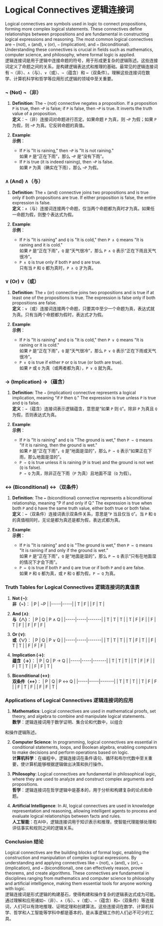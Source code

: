 # Logical Connectives 逻辑连接词

Logical connectives are symbols used in logic to connect propositions, forming more complex logical statements. These connectives define relationships between propositions and are fundamental in constructing logical expressions and reasoning. The most common logical connectives are `¬` (not), `∧` (and), `∨` (or), `→` (implication), and `↔` (biconditional). Understanding these connectives is crucial in fields such as mathematics, computer science, and philosophy, where formal logic is applied.  
逻辑连接词是用于逻辑中连接命题的符号，用于形成更复杂的逻辑陈述。这些连接词定义了命题之间的关系，是构建逻辑表达式和推理的基础。最常见的逻辑连接词有 `¬`（非）、`∧`（与）、`∨`（或）、`→`（蕴含）和 `↔`（双条件）。理解这些连接词在数学、计算机科学和哲学等应用形式逻辑的领域中至关重要。

### ¬ (Not)  ¬（非）

1. **Definition**: The `¬` (not) connective negates a proposition. If a proposition `P` is true, then `¬P` is false; if `P` is false, then `¬P` is true. It inverts the truth value of a proposition.  
   **定义**：`¬`（非）连接词对命题进行否定。如果命题 `P` 为真，则 `¬P` 为假；如果 `P` 为假，则 `¬P` 为真。它反转命题的真值。

2. **Example**:  
   **示例**：
   - If `P` is "It is raining," then `¬P` is "It is not raining."  
     如果 `P` 是“正在下雨”，那么 `¬P` 是“没有下雨”。
   - If `P` is true (it is indeed raining), then `¬P` is false.  
     如果 `P` 为真（确实在下雨），那么 `¬P` 为假。

### ∧ (And)  ∧（与）

1. **Definition**: The `∧` (and) connective joins two propositions and is true only if both propositions are true. If either proposition is false, the entire expression is false.  
   **定义**：`∧`（与）连接词连接两个命题，仅当两个命题都为真时才为真。如果任一命题为假，则整个表达式为假。

2. **Example**:  
   **示例**：
   - If `P` is "It is raining" and `Q` is "It is cold," then `P ∧ Q` means "It is raining and it is cold."  
     如果 `P` 是“正在下雨”，`Q` 是“天气很冷”，那么 `P ∧ Q` 表示“正在下雨且天气很冷”。
   - `P ∧ Q` is true only if both `P` and `Q` are true.  
     只有当 `P` 和 `Q` 都为真时，`P ∧ Q` 才为真。

### ∨ (Or)  ∨（或）

1. **Definition**: The `∨` (or) connective joins two propositions and is true if at least one of the propositions is true. The expression is false only if both propositions are false.  
   **定义**：`∨`（或）连接词连接两个命题，只要其中至少一个命题为真，表达式就为真。只有当两个命题都为假时，表达式才为假。

2. **Example**:  
   **示例**：
   - If `P` is "It is raining" and `Q` is "It is cold," then `P ∨ Q` means "It is raining or it is cold."  
     如果 `P` 是“正在下雨”，`Q` 是“天气很冷”，那么 `P ∨ Q` 表示“正在下雨或天气很冷”。
   - `P ∨ Q` is true if either `P` or `Q` is true (or both are true).  
     如果 `P` 或 `Q` 为真（或两者都为真），`P ∨ Q` 就为真。

### → (Implication)  →（蕴含）

1. **Definition**: The `→` (implication) connective represents a logical implication, meaning "if `P` then `Q`." The expression is true unless `P` is true and `Q` is false.  
   **定义**：`→`（蕴含）连接词表示逻辑蕴含，意思是“如果 `P` 则 `Q`”。除非 `P` 为真且 `Q` 为假，否则表达式为真。

2. **Example**:  
   **示例**：
   - If `P` is "It is raining" and `Q` is "The ground is wet," then `P → Q` means "If it is raining, then the ground is wet."  
     如果 `P` 是“正在下雨”，`Q` 是“地面是湿的”，那么 `P → Q` 表示“如果正在下雨，那么地面是湿的”。
   - `P → Q` is true unless it is raining (`P` is true) and the ground is not wet (`Q` is false).  
     `P → Q` 为真，除非正在下雨（`P` 为真）且地面不湿（`Q` 为假）。

### ↔ (Biconditional)  ↔（双条件）

1. **Definition**: The `↔` (biconditional) connective represents a biconditional relationship, meaning "P if and only if Q." The expression is true when both `P` and `Q` have the same truth value, either both true or both false.  
   **定义**：`↔`（双条件）连接词表示双条件关系，意思是“`P` 当且仅当 `Q`”。当 `P` 和 `Q` 的真值相同时，无论是都为真还是都为假，表达式都为真。

2. **Example**:  
   **示例**：
   - If `P` is "It is raining" and `Q` is "The ground is wet," then `P ↔ Q` means "It is raining if and only if the ground is wet."  
     如果 `P` 是“正在下雨”，`Q` 是“地面是湿的”，那么 `P ↔ Q` 表示“只有在地面湿的情况下才会下雨”。
   - `P ↔ Q` is true if both `P` and `Q` are true or if both `P` and `Q` are false.  
     如果 `P` 和 `Q` 都为真，或 `P` 和 `Q` 都为假，`P ↔ Q` 为真。

### Truth Tables for Logical Connectives 逻辑连接词的真值表

1. **Not (¬)**:  
   **非（¬）**：
   | P   | ¬P  |
   |-----|-----|
   | T   | F   |
   | F   | T   |

2. **And (∧)**:  
   **与（∧）**：
   | P   | Q   | P ∧ Q |
   |-----|-----|-------|
   | T   | T   | T     |
   | T   | F   | F     |
   | F   | T   | F     |
   | F   | F   | F     |

3. **Or (∨)**:  
   **或（∨）**：
   | P   | Q   | P ∨ Q |
   |-----|-----|-------|
   | T   | T   | T     |
   | T   | F   | T     |
   | F   | T   | T     |
   | F   | F   | F     |

4. **Implication (→)**:  
   **蕴含（→）**：
   | P   | Q   | P → Q |
   |-----|-----|-------|
   | T   | T   | T     |
   | T   | F   | F     |
   | F   | T   | T     |
   | F   | F   | T     |

5. **Biconditional (↔)**:  
   **双条件（↔）**：
   | P   | Q   | P ↔ Q |
   |-----|-----|-------|
   | T   | T   | T     |
   | T   | F   | F     |
   | F   | T   | F     |
   | F   | F   | T     |

### Applications of Logical Connectives 逻辑连接词的应用

1. **Mathematics**: Logical connectives are used in mathematical proofs, set theory, and algebra to combine and manipulate logical statements.  
   **数学**：逻辑连接词用于数学证明、集合论和代数中，以组合

和操作逻辑陈述。

2. **Computer Science**: In programming, logical connectives are essential in conditional statements, loops, and Boolean algebra, enabling computers to make decisions and perform operations based on logic.  
   **计算机科学**：在编程中，逻辑连接词在条件语句、循环和布尔代数中至关重要，使计算机能够根据逻辑做出决策和执行操作。

3. **Philosophy**: Logical connectives are fundamental in philosophical logic, where they are used to analyze and construct complex arguments and propositions.  
   **哲学**：逻辑连接词在哲学逻辑中是基本的，用于分析和构建复杂的论点和命题。

4. **Artificial Intelligence**: In AI, logical connectives are used in knowledge representation and reasoning, allowing intelligent agents to process and evaluate logical relationships between facts and rules.  
   **人工智能**：在AI中，逻辑连接词用于知识表示和推理，使智能代理能够处理和评估事实和规则之间的逻辑关系。

### Conclusion 结论

Logical connectives are the building blocks of formal logic, enabling the construction and manipulation of complex logical expressions. By understanding and applying connectives like `¬` (not), `∧` (and), `∨` (or), `→` (implication), and `↔` (biconditional), one can effectively reason, prove theorems, and create algorithms. These connectives are fundamental in disciplines ranging from mathematics and computer science to philosophy and artificial intelligence, making them essential tools for anyone working with logic.  
逻辑连接词是形式逻辑的构建基石，使得构建和操作复杂的逻辑表达式成为可能。通过理解和应用诸如`¬`（非）、`∧`（与）、`∨`（或）、`→`（蕴含）和`↔`（双条件）等连接词，人们可以有效地推理、证明定理和创建算法。这些连接词在数学、计算机科学、哲学和人工智能等学科中都是基本的，是从事逻辑工作的人们必不可少的工具。
